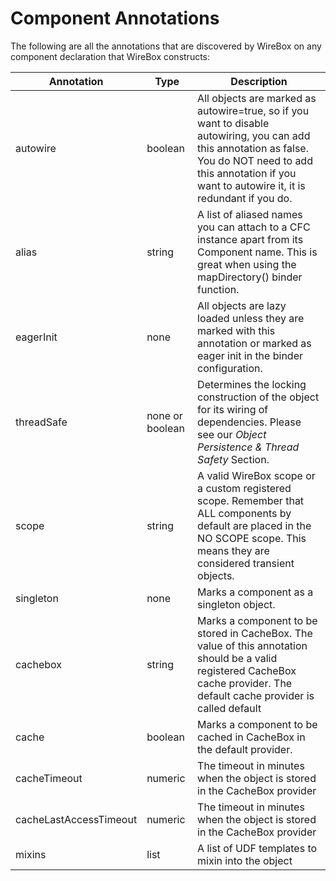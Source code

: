 # Component Annotations

The following are all the annotations that are discovered by WireBox on any component declaration that WireBox constructs:

|Annotation|Type|Description|
|--|--|--|
|autowire |boolean |All objects are marked as autowire=true, so if you want to disable autowiring, you can add this annotation as false. You do NOT need to add this annotation if you want to autowire it, it is redundant if you do.|
|alias |string|A list of aliased names you can attach to a CFC instance apart from its Component name. This is great when using the mapDirectory() binder function.|
|eagerInit |none|All objects are lazy loaded unless they are marked with this annotation or marked as eager init in the binder configuration.|
|threadSafe |none or boolean |Determines the locking construction of the object for its wiring of dependencies. Please see our *Object Persistence & Thread Safety* Section.|
|scope|string|A valid WireBox scope or a custom registered scope. Remember that ALL components by default are placed in the NO SCOPE scope. This means they are considered transient objects.|
|singleton|none|Marks a component as a singleton object.|
|cachebox|string|Marks a component to be stored in CacheBox. The value of this annotation should be a valid registered CacheBox cache provider. The default cache provider is called default|
|cache|boolean|Marks a component to be cached in CacheBox in the default provider.|
|cacheTimeout |numeric|The timeout in minutes when the object is stored in the CacheBox provider|
|cacheLastAccessTimeout |numeric|The timeout in minutes when the object is stored in the CacheBox provider|
|mixins|list|A list of UDF templates to mixin into the object|


